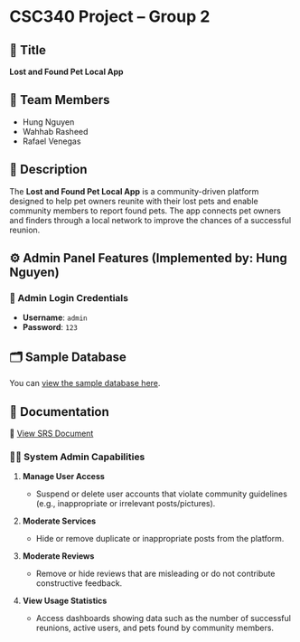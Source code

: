 # CSC340 Project – Group 2

## 📌 Title
**Lost and Found Pet Local App**

## 👥 Team Members
- Hung Nguyen
- Wahhab Rasheed
- Rafael Venegas

## 📄 Description
The **Lost and Found Pet Local App** is a community-driven platform designed to help pet owners reunite with their lost pets and enable community members to report found pets. The app connects pet owners and finders through a local network to improve the chances of a successful reunion.

## ⚙️ Admin Panel Features (Implemented by: Hung Nguyen)

### 🔐 Admin Login Credentials
- **Username**: `admin`
- **Password**: `123`
  
## 🗂 Sample Database
You can [view the sample database here](https://github.com/nguyenlehung1999/CSC340-Project--Group-2/blob/System-admin-mvc-working/L%26Fdata.sql).

## 📑 Documentation
📘 [View SRS Document](https://github.com/nguyenlehung1999/CSC340-Project--Group-2/blob/System-admin-mvc-working/LFPetSRS.pdf)


### 👨‍💼 System Admin Capabilities
1. **Manage User Access**  
   - Suspend or delete user accounts that violate community guidelines (e.g., inappropriate or irrelevant posts/pictures).

2. **Moderate Services**  
   - Hide or remove duplicate or inappropriate posts from the platform.

3. **Moderate Reviews**  
   - Remove or hide reviews that are misleading or do not contribute constructive feedback.

4. **View Usage Statistics**  
   - Access dashboards showing data such as the number of successful reunions, active users, and pets found by community members.
